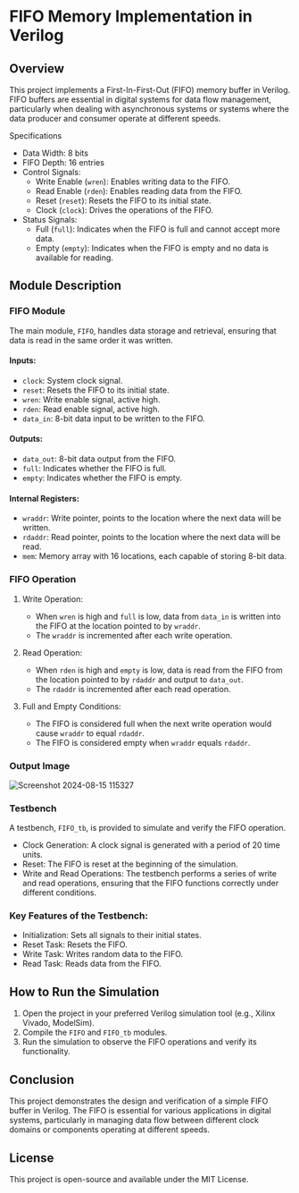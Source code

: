 

# FIFO Memory Implementation in Verilog

## Overview

This project implements a First-In-First-Out (FIFO) memory buffer in Verilog. FIFO buffers are essential in digital systems for data flow management, particularly when dealing with asynchronous systems or systems where the data producer and consumer operate at different speeds.

Specifications

- Data Width: 8 bits
- FIFO Depth: 16 entries
- Control Signals:
  - Write Enable (`wren`): Enables writing data to the FIFO.
  - Read Enable (`rden`): Enables reading data from the FIFO.
  - Reset (`reset`): Resets the FIFO to its initial state.
  - Clock (`clock`): Drives the operations of the FIFO.
- Status Signals:
  - Full (`full`): Indicates when the FIFO is full and cannot accept more data.
  - Empty (`empty`): Indicates when the FIFO is empty and no data is available for reading.

## Module Description

### FIFO Module

The main module, `FIFO`, handles data storage and retrieval, ensuring that data is read in the same order it was written.

#### Inputs:
- `clock`: System clock signal.
- `reset`: Resets the FIFO to its initial state.
- `wren`: Write enable signal, active high.
- `rden`: Read enable signal, active high.
- `data_in`: 8-bit data input to be written to the FIFO.

#### Outputs:
- `data_out`: 8-bit data output from the FIFO.
- `full`: Indicates whether the FIFO is full.
- `empty`: Indicates whether the FIFO is empty.

#### Internal Registers:
- `wraddr`: Write pointer, points to the location where the next data will be written.
- `rdaddr`: Read pointer, points to the location where the next data will be read.
- `mem`: Memory array with 16 locations, each capable of storing 8-bit data.

### FIFO Operation

1. Write Operation:
   - When `wren` is high and `full` is low, data from `data_in` is written into the FIFO at the location pointed to by `wraddr`.
   - The `wraddr` is incremented after each write operation.

2. Read Operation:
   - When `rden` is high and `empty` is low, data is read from the FIFO from the location pointed to by `rdaddr` and output to `data_out`.
   - The `rdaddr` is incremented after each read operation.

3. Full and Empty Conditions:
   - The FIFO is considered full when the next write operation would cause `wraddr` to equal `rdaddr`.
   - The FIFO is considered empty when `wraddr` equals `rdaddr`.
### Output Image
![Screenshot 2024-08-15 115327](https://github.com/user-attachments/assets/50499dfe-beab-4096-9dc2-da7b588d9b1e)

### Testbench

A testbench, `FIFO_tb`, is provided to simulate and verify the FIFO operation.

- Clock Generation: A clock signal is generated with a period of 20 time units.
- Reset: The FIFO is reset at the beginning of the simulation.
- Write and Read Operations: The testbench performs a series of write and read operations, ensuring that the FIFO functions correctly under different conditions.

### Key Features of the Testbench:
- Initialization: Sets all signals to their initial states.
- Reset Task: Resets the FIFO.
- Write Task: Writes random data to the FIFO.
- Read Task: Reads data from the FIFO.

## How to Run the Simulation

1. Open the project in your preferred Verilog simulation tool (e.g., Xilinx Vivado, ModelSim).
2. Compile the `FIFO` and `FIFO_tb` modules.
3. Run the simulation to observe the FIFO operations and verify its functionality.

## Conclusion

This project demonstrates the design and verification of a simple FIFO buffer in Verilog. The FIFO is essential for various applications in digital systems, particularly in managing data flow between different clock domains or components operating at different speeds.

## License

This project is open-source and available under the MIT License.

